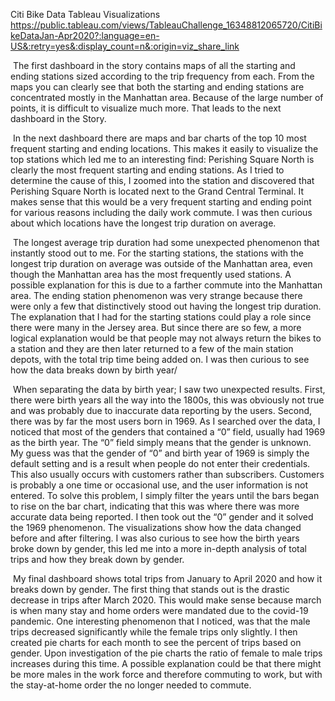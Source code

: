 Citi Bike Data Tableau Visualizations https://public.tableau.com/views/TableauChallenge_16348812065720/CitiBikeDataJan-Apr2020?:language=en-US&:retry=yes&:display_count=n&:origin=viz_share_link

​      The first dashboard in the story contains maps of all the starting and ending stations sized according to the trip frequency from each. From the maps you can clearly see that both the starting and ending stations are concentrated mostly in the Manhattan area. Because of the large number of points, it is difficult to visualize much more. That leads to the next dashboard in the Story.

​      In the next dashboard there are maps and bar charts of the top 10 most frequent starting and ending locations. This makes it easily to visualize the top stations which led me to an interesting find: Perishing Square North is clearly the most frequent starting and ending stations. As I tried to determine the cause of this, I zoomed into the station and discovered that Perishing Square North is located next to the Grand Central Terminal. It makes sense that this would be a very frequent starting and ending point for various reasons including the daily work commute. I was then curious about which locations have the longest trip duration on average.

​      The longest average trip duration had some unexpected phenomenon that instantly stood out to me. For the starting stations, the stations with the longest trip duration on average  was outside of the Manhattan area, even though the Manhattan area has the most frequently used stations. A possible explanation for this is due to a farther commute into the Manhattan area. The ending station phenomenon was very strange because there were only a few that distinctively stood out having the longest trip duration. The explanation that I had for the starting stations could play a role since there were many in the Jersey area. But since there are so few, a more logical explanation would be that people may not always return the bikes to a station and they are then later returned to a few of the main station depots, with the total trip time being added on. I was then curious to see how the data breaks down by birth year/

​      When separating the data by birth year; I saw two unexpected results. First, there were birth years all the way into the 1800s, this was obviously not true and was probably due to inaccurate data reporting by the users. Second, there was by far the most users born in 1969. As I searched over the data, I noticed that most of the genders that contained a “0” field, usually had 1969 as the birth year. The “0” field simply means that the gender is unknown. My guess was that the gender of “0” and birth year of 1969 is simply the default setting and is a result when people do not enter their credentials. This also usually occurs with customers rather than subscribers. Customers is probably a one time or occasional use, and the user information is not entered. To solve this problem, I simply filter the years until the bars began to rise on the bar chart, indicating that this was where there was more accurate data being reported. I then took out the “0” gender and it solved the 1969 phenomenon. The visualizations show how the data changed before and after filtering. I was also curious to see how the birth years broke down by gender, this led me into a more in-depth analysis of total trips and how they break down by gender.

​      My final dashboard shows total trips from January to April 2020 and how it breaks down by gender. The first thing that stands out is the drastic decrease in trips after March 2020. This would make sense because march is when many stay and home orders were mandated due to the covid-19 pandemic. One interesting phenomenon that I noticed, was that the male trips decreased significantly while the female trips only slightly. I then created pie charts for each month to see the percent of trips based on gender. Upon investigation of the pie charts the ratio of female to male trips increases during this time. A possible explanation could be that there might be more males in the work force and therefore commuting to work, but with the stay-at-home order the no longer needed to commute. 

 
